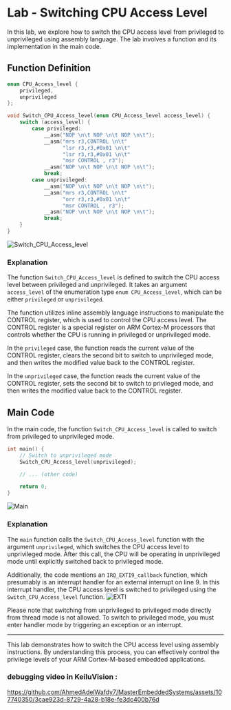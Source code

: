 # Lab - Switching CPU Access Level

In this lab, we explore how to switch the CPU access level from privileged to unprivileged using assembly language. The lab involves a function and its implementation in the main code.

## Function Definition

```c
enum CPU_Access_level {
    privileged,
    unprivileged
};

void Switch_CPU_Access_level(enum CPU_Access_level access_level) {
    switch (access_level) {
        case privileged:
            __asm("NOP \n\t NOP \n\t NOP \n\t");
            __asm("mrs r3,CONTROL \n\t"
                  "lsr r3,r3,#0x01 \n\t"
                  "lsr r3,r3,#0x01 \n\t"
                  "msr CONTROL , r3");
            __asm("NOP \n\t NOP \n\t NOP \n\t");
            break;
        case unprivileged:
            __asm("NOP \n\t NOP \n\t NOP \n\t");
            __asm("mrs r3,CONTROL \n\t"
                  "orr r3,r3,#0x01 \n\t"
                  "msr CONTROL , r3");
            __asm("NOP \n\t NOP \n\t NOP \n\t");
            break;
    }
}
```
![Switch_CPU_Access_level](https://github.com/AhmedAdelWafdy7/MasterEmbeddedSystems/assets/107740350/715394f4-34d4-4fd3-bd37-b14543881785)

### Explanation

The function `Switch_CPU_Access_level` is defined to switch the CPU access level between privileged and unprivileged. It takes an argument `access_level` of the enumeration type `enum CPU_Access_level`, which can be either `privileged` or `unprivileged`.

The function utilizes inline assembly language instructions to manipulate the CONTROL register, which is used to control the CPU access level. The CONTROL register is a special register on ARM Cortex-M processors that controls whether the CPU is running in privileged or unprivileged mode.

In the `privileged` case, the function reads the current value of the CONTROL register, clears the second bit to switch to unprivileged mode, and then writes the modified value back to the CONTROL register.

In the `unprivileged` case, the function reads the current value of the CONTROL register, sets the second bit to switch to privileged mode, and then writes the modified value back to the CONTROL register.

## Main Code

In the main code, the function `Switch_CPU_Access_level` is called to switch from privileged to unprivileged mode.

```c
int main() {
    // Switch to unprivileged mode
    Switch_CPU_Access_level(unprivileged);

    // ... (other code)

    return 0;
}
```
![Main](https://github.com/AhmedAdelWafdy7/MasterEmbeddedSystems/assets/107740350/6cb12f27-d066-4b17-b53f-9806dc39b3d3)

### Explanation

The `main` function calls the `Switch_CPU_Access_level` function with the argument `unprivileged`, which switches the CPU access level to unprivileged mode. After this call, the CPU will be operating in unprivileged mode until explicitly switched back to privileged mode.

Additionally, the code mentions an `IRQ_EXTI9_callback` function, which presumably is an interrupt handler for an external interrupt on line 9. In this interrupt handler, the CPU access level is switched to privileged using the `Switch_CPU_Access_level` function.
![EXTI](https://github.com/AhmedAdelWafdy7/MasterEmbeddedSystems/assets/107740350/75471a1b-66f4-448c-a34a-6755ec9b897f)

Please note that switching from unprivileged to privileged mode directly from thread mode is not allowed. To switch to privileged mode, you must enter handler mode by triggering an exception or an interrupt.

---
This lab demonstrates how to switch the CPU access level using assembly instructions. By understanding this process, you can effectively control the privilege levels of your ARM Cortex-M-based embedded applications.
### debugging video in KeiluVision :

https://github.com/AhmedAdelWafdy7/MasterEmbeddedSystems/assets/107740350/3cae923d-8729-4a28-b18e-fe3dc400b76d

